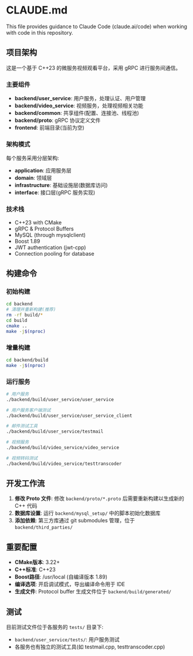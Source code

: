 # CLAUDE.md

This file provides guidance to Claude Code (claude.ai/code) when working with code in this repository.

## 项目架构

这是一个基于 C++23 的微服务视频观看平台，采用 gRPC 进行服务间通信。

### 主要组件
- **backend/user_service**: 用户服务，处理认证、用户管理
- **backend/video_service**: 视频服务，处理视频相关功能  
- **backend/common**: 共享组件(配置、连接池、线程池)
- **backend/proto**: gRPC 协议定义文件
- **frontend**: 前端目录(当前为空)

### 架构模式
每个服务采用分层架构:
- **application**: 应用服务层
- **domain**: 领域层 
- **infrastructure**: 基础设施层(数据库访问)
- **interface**: 接口层(gRPC 服务实现)

### 技术栈
- C++23 with CMake
- gRPC & Protocol Buffers
- MySQL (through mysqlclient)
- Boost 1.89
- JWT authentication (jwt-cpp)
- Connection pooling for database

## 构建命令

### 初始构建
```bash
cd backend
# 清理并重新构建(推荐)
rm -rf build/*
cd build
cmake ..
make -j$(nproc)
```

### 增量构建
```bash
cd backend/build
make -j$(nproc)
```

### 运行服务
```bash
# 用户服务
./backend/build/user_service/user_service

# 用户服务客户端测试
./backend/build/user_service/user_service_client

# 邮件测试工具
./backend/build/user_service/testmail

# 视频服务
./backend/build/video_service/video_service

# 视频转码测试
./backend/build/video_service/testtranscoder
```

## 开发工作流

1. **修改 Proto 文件**: 修改 `backend/proto/*.proto` 后需要重新构建以生成新的 C++ 代码
2. **数据库设置**: 运行 `backend/mysql_setup/` 中的脚本初始化数据库
3. **添加依赖**: 第三方库通过 git submodules 管理，位于 `backend/third_parties/`

## 重要配置

- **CMake版本**: 3.22+
- **C++标准**: C++23
- **Boost路径**: /usr/local (自编译版本 1.89)
- **编译选项**: 开启调试模式，导出编译命令用于 IDE
- **生成文件**: Protocol buffer 生成文件位于 `backend/build/generated/`

## 测试

目前测试文件位于各服务的 `tests/` 目录下:
- `backend/user_service/tests/`: 用户服务测试
- 各服务也有独立的测试工具(如 testmail.cpp, testtranscoder.cpp)